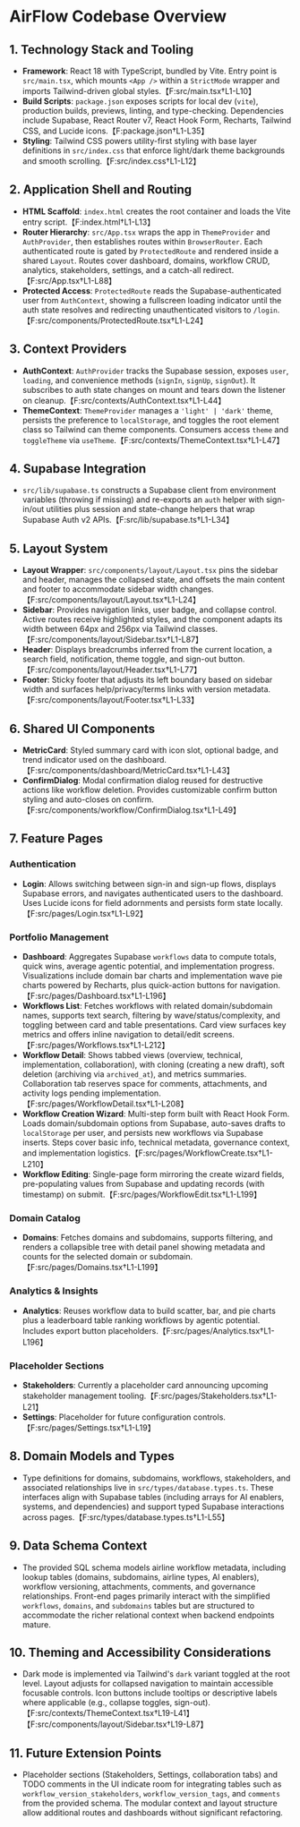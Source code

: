 # AirFlow Codebase Overview

## 1. Technology Stack and Tooling
- **Framework**: React 18 with TypeScript, bundled by Vite. Entry point is `src/main.tsx`, which mounts `<App />` within a `StrictMode` wrapper and imports Tailwind-driven global styles.【F:src/main.tsx†L1-L10】
- **Build Scripts**: `package.json` exposes scripts for local dev (`vite`), production builds, previews, linting, and type-checking. Dependencies include Supabase, React Router v7, React Hook Form, Recharts, Tailwind CSS, and Lucide icons.【F:package.json†L1-L35】
- **Styling**: Tailwind CSS powers utility-first styling with base layer definitions in `src/index.css` that enforce light/dark theme backgrounds and smooth scrolling.【F:src/index.css†L1-L12】

## 2. Application Shell and Routing
- **HTML Scaffold**: `index.html` creates the root container and loads the Vite entry script.【F:index.html†L1-L13】
- **Router Hierarchy**: `src/App.tsx` wraps the app in `ThemeProvider` and `AuthProvider`, then establishes routes within `BrowserRouter`. Each authenticated route is gated by `ProtectedRoute` and rendered inside a shared `Layout`. Routes cover dashboard, domains, workflow CRUD, analytics, stakeholders, settings, and a catch-all redirect.【F:src/App.tsx†L1-L88】
- **Protected Access**: `ProtectedRoute` reads the Supabase-authenticated user from `AuthContext`, showing a fullscreen loading indicator until the auth state resolves and redirecting unauthenticated visitors to `/login`.【F:src/components/ProtectedRoute.tsx†L1-L24】

## 3. Context Providers
- **AuthContext**: `AuthProvider` tracks the Supabase session, exposes `user`, `loading`, and convenience methods (`signIn`, `signUp`, `signOut`). It subscribes to auth state changes on mount and tears down the listener on cleanup.【F:src/contexts/AuthContext.tsx†L1-L44】
- **ThemeContext**: `ThemeProvider` manages a `'light' | 'dark'` theme, persists the preference to `localStorage`, and toggles the root element class so Tailwind can theme components. Consumers access `theme` and `toggleTheme` via `useTheme`.【F:src/contexts/ThemeContext.tsx†L1-L47】

## 4. Supabase Integration
- `src/lib/supabase.ts` constructs a Supabase client from environment variables (throwing if missing) and re-exports an `auth` helper with sign-in/out utilities plus session and state-change helpers that wrap Supabase Auth v2 APIs.【F:src/lib/supabase.ts†L1-L34】

## 5. Layout System
- **Layout Wrapper**: `src/components/layout/Layout.tsx` pins the sidebar and header, manages the collapsed state, and offsets the main content and footer to accommodate sidebar width changes.【F:src/components/layout/Layout.tsx†L1-L24】
- **Sidebar**: Provides navigation links, user badge, and collapse control. Active routes receive highlighted styles, and the component adapts its width between 64px and 256px via Tailwind classes.【F:src/components/layout/Sidebar.tsx†L1-L87】
- **Header**: Displays breadcrumbs inferred from the current location, a search field, notification, theme toggle, and sign-out button.【F:src/components/layout/Header.tsx†L1-L77】
- **Footer**: Sticky footer that adjusts its left boundary based on sidebar width and surfaces help/privacy/terms links with version metadata.【F:src/components/layout/Footer.tsx†L1-L33】

## 6. Shared UI Components
- **MetricCard**: Styled summary card with icon slot, optional badge, and trend indicator used on the dashboard.【F:src/components/dashboard/MetricCard.tsx†L1-L43】
- **ConfirmDialog**: Modal confirmation dialog reused for destructive actions like workflow deletion. Provides customizable confirm button styling and auto-closes on confirm.【F:src/components/workflow/ConfirmDialog.tsx†L1-L49】

## 7. Feature Pages
### Authentication
- **Login**: Allows switching between sign-in and sign-up flows, displays Supabase errors, and navigates authenticated users to the dashboard. Uses Lucide icons for field adornments and persists form state locally.【F:src/pages/Login.tsx†L1-L92】

### Portfolio Management
- **Dashboard**: Aggregates Supabase `workflows` data to compute totals, quick wins, average agentic potential, and implementation progress. Visualizations include domain bar charts and implementation wave pie charts powered by Recharts, plus quick-action buttons for navigation.【F:src/pages/Dashboard.tsx†L1-L196】
- **Workflows List**: Fetches workflows with related domain/subdomain names, supports text search, filtering by wave/status/complexity, and toggling between card and table presentations. Card view surfaces key metrics and offers inline navigation to detail/edit screens.【F:src/pages/Workflows.tsx†L1-L212】
- **Workflow Detail**: Shows tabbed views (overview, technical, implementation, collaboration), with cloning (creating a new draft), soft deletion (archiving via `archived_at`), and metrics summaries. Collaboration tab reserves space for comments, attachments, and activity logs pending implementation.【F:src/pages/WorkflowDetail.tsx†L1-L208】
- **Workflow Creation Wizard**: Multi-step form built with React Hook Form. Loads domain/subdomain options from Supabase, auto-saves drafts to `localStorage` per user, and persists new workflows via Supabase inserts. Steps cover basic info, technical metadata, governance context, and implementation logistics.【F:src/pages/WorkflowCreate.tsx†L1-L210】
- **Workflow Editing**: Single-page form mirroring the create wizard fields, pre-populating values from Supabase and updating records (with timestamp) on submit.【F:src/pages/WorkflowEdit.tsx†L1-L199】

### Domain Catalog
- **Domains**: Fetches domains and subdomains, supports filtering, and renders a collapsible tree with detail panel showing metadata and counts for the selected domain or subdomain.【F:src/pages/Domains.tsx†L1-L199】

### Analytics & Insights
- **Analytics**: Reuses workflow data to build scatter, bar, and pie charts plus a leaderboard table ranking workflows by agentic potential. Includes export button placeholders.【F:src/pages/Analytics.tsx†L1-L196】

### Placeholder Sections
- **Stakeholders**: Currently a placeholder card announcing upcoming stakeholder management tooling.【F:src/pages/Stakeholders.tsx†L1-L21】
- **Settings**: Placeholder for future configuration controls.【F:src/pages/Settings.tsx†L1-L19】

## 8. Domain Models and Types
- Type definitions for domains, subdomains, workflows, stakeholders, and associated relationships live in `src/types/database.types.ts`. These interfaces align with Supabase tables (including arrays for AI enablers, systems, and dependencies) and support typed Supabase interactions across pages.【F:src/types/database.types.ts†L1-L55】

## 9. Data Schema Context
- The provided SQL schema models airline workflow metadata, including lookup tables (domains, subdomains, airline types, AI enablers), workflow versioning, attachments, comments, and governance relationships. Front-end pages primarily interact with the simplified `workflows`, `domains`, and `subdomains` tables but are structured to accommodate the richer relational context when backend endpoints mature.

## 10. Theming and Accessibility Considerations
- Dark mode is implemented via Tailwind's `dark` variant toggled at the root level. Layout adjusts for collapsed navigation to maintain accessible focusable controls. Icon buttons include tooltips or descriptive labels where applicable (e.g., collapse toggles, sign-out).【F:src/contexts/ThemeContext.tsx†L19-L41】【F:src/components/layout/Sidebar.tsx†L19-L87】

## 11. Future Extension Points
- Placeholder sections (Stakeholders, Settings, collaboration tabs) and TODO comments in the UI indicate room for integrating tables such as `workflow_version_stakeholders`, `workflow_version_tags`, and `comments` from the provided schema. The modular context and layout structure allow additional routes and dashboards without significant refactoring.

